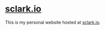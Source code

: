 # [sclark.io](http://sclark.io)

This is my personal website hosted at [sclark.io](http://sclark.io).
